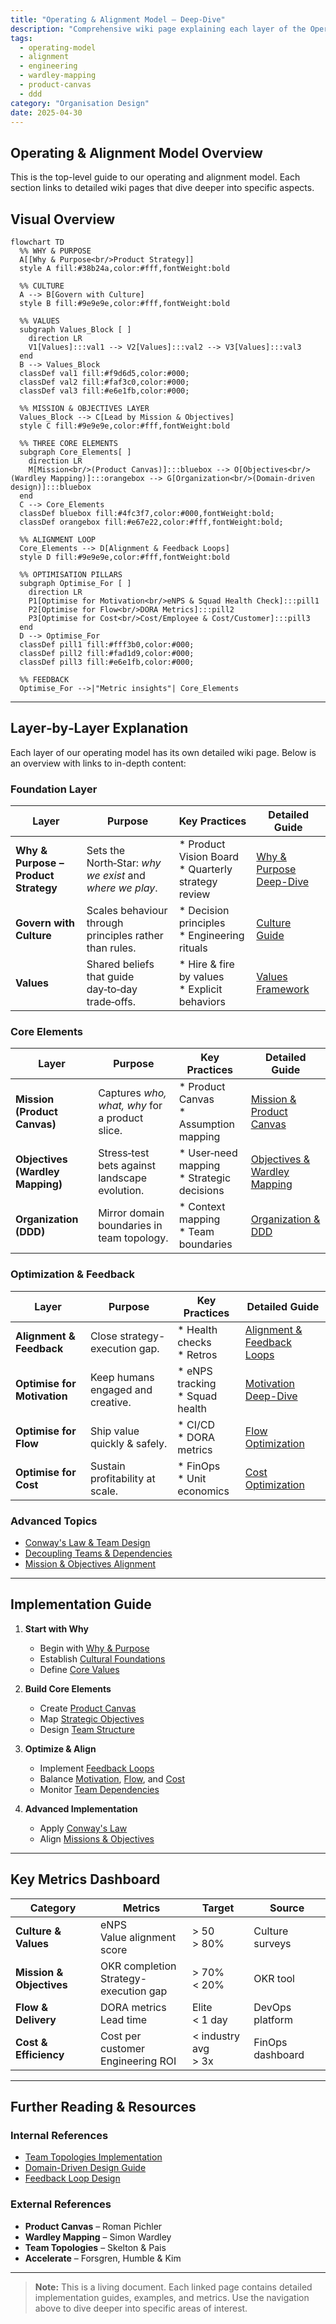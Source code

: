 ```yaml
---
title: "Operating & Alignment Model – Deep‑Dive"
description: "Comprehensive wiki page explaining each layer of the Operating & Alignment Model, including Product Canvas missions, Wardley‑mapped objectives and Domain‑driven organisational design."
tags:
  - operating-model
  - alignment
  - engineering
  - wardley-mapping
  - product-canvas
  - ddd
category: "Organisation Design"
date: 2025-04-30
---
```


## Operating & Alignment Model Overview

This is the top-level guide to our operating and alignment model. Each section links to detailed wiki pages that dive deeper into specific aspects.

## Visual Overview

```mermaid
flowchart TD
  %% WHY & PURPOSE
  A[[Why & Purpose<br/>Product Strategy]]
  style A fill:#38b24a,color:#fff,fontWeight:bold

  %% CULTURE
  A --> B[Govern with Culture]
  style B fill:#9e9e9e,color:#fff,fontWeight:bold

  %% VALUES
  subgraph Values_Block [ ]
    direction LR
    V1[Values]:::val1 --> V2[Values]:::val2 --> V3[Values]:::val3
  end
  B --> Values_Block
  classDef val1 fill:#f9d6d5,color:#000;
  classDef val2 fill:#faf3c0,color:#000;
  classDef val3 fill:#e6e1fb,color:#000;

  %% MISSION & OBJECTIVES LAYER
  Values_Block --> C[Lead by Mission & Objectives]
  style C fill:#9e9e9e,color:#fff,fontWeight:bold

  %% THREE CORE ELEMENTS
  subgraph Core_Elements[ ]
    direction LR
    M[Mission<br/>(Product Canvas)]:::bluebox --> O[Objectives<br/>(Wardley Mapping)]:::orangebox --> G[Organization<br/>(Domain‑driven design)]:::bluebox
  end
  C --> Core_Elements
  classDef bluebox fill:#4fc3f7,color:#000,fontWeight:bold;
  classDef orangebox fill:#e67e22,color:#fff,fontWeight:bold;

  %% ALIGNMENT LOOP
  Core_Elements --> D[Alignment & Feedback Loops]
  style D fill:#9e9e9e,color:#fff,fontWeight:bold

  %% OPTIMISATION PILLARS
  subgraph Optimise_For [ ]
    direction LR
    P1[Optimise for Motivation<br/>eNPS & Squad Health Check]:::pill1
    P2[Optimise for Flow<br/>DORA Metrics]:::pill2
    P3[Optimise for Cost<br/>Cost/Employee & Cost/Customer]:::pill3
  end
  D --> Optimise_For
  classDef pill1 fill:#fff3b0,color:#000;
  classDef pill2 fill:#fad1d9,color:#000;
  classDef pill3 fill:#e6e1fb,color:#000;

  %% FEEDBACK
  Optimise_For -->|"Metric insights"| Core_Elements
```

---

## Layer‑by‑Layer Explanation

Each layer of our operating model has its own detailed wiki page. Below is an overview with links to in-depth content:

### Foundation Layer
| Layer | Purpose | Key Practices | Detailed Guide |
|-------|---------|---------------|----------------|
| **Why & Purpose – Product Strategy** | Sets the North‑Star: *why we exist* and *where we play*. | * Product Vision Board<br>* Quarterly strategy review | [Why & Purpose Deep-Dive](why-purpose) |
| **Govern with Culture** | Scales behaviour through principles rather than rules. | * Decision principles<br>* Engineering rituals | [Culture Guide](culture) |
| **Values** | Shared beliefs that guide day‑to‑day trade‑offs. | * Hire & fire by values<br>* Explicit behaviors | [Values Framework](values) |

### Core Elements
| Layer | Purpose | Key Practices | Detailed Guide |
|-------|---------|---------------|----------------|
| **Mission (Product Canvas)** | Captures *who, what, why* for a product slice. | * Product Canvas<br>* Assumption mapping | [Mission & Product Canvas](mission-product-canvas) |
| **Objectives (Wardley Mapping)** | Stress‑test bets against landscape evolution. | * User‑need mapping<br>* Strategic decisions | [Objectives & Wardley Mapping](objectives-wardley) |
| **Organization (DDD)** | Mirror domain boundaries in team topology. | * Context mapping<br>* Team boundaries | [Organization & DDD](organization-ddd) |

### Optimization & Feedback
| Layer | Purpose | Key Practices | Detailed Guide |
|-------|---------|---------------|----------------|
| **Alignment & Feedback** | Close strategy-execution gap. | * Health checks<br>* Retros | [Alignment & Feedback Loops](alignment-feedback) |
| **Optimise for Motivation** | Keep humans engaged and creative. | * eNPS tracking<br>* Squad health | [Motivation Deep-Dive](optimise-motivation) |
| **Optimise for Flow** | Ship value quickly & safely. | * CI/CD<br>* DORA metrics | [Flow Optimization](optimise-flow) |
| **Optimise for Cost** | Sustain profitability at scale. | * FinOps<br>* Unit economics | [Cost Optimization](optimise-cost) |

### Advanced Topics
- [Conway's Law & Team Design](conways-law)
- [Decoupling Teams & Dependencies](decoupling_teams)
- [Mission & Objectives Alignment](mission-objectives)

---

## Implementation Guide

1. **Start with Why**
   - Begin with [Why & Purpose](why-purpose)
   - Establish [Cultural Foundations](culture)
   - Define [Core Values](values)

2. **Build Core Elements**
   - Create [Product Canvas](mission-product-canvas)
   - Map [Strategic Objectives](objectives-wardley)
   - Design [Team Structure](organization-ddd)

3. **Optimize & Align**
   - Implement [Feedback Loops](alignment-feedback)
   - Balance [Motivation](optimise-motivation), [Flow](optimise-flow), and [Cost](optimise-cost)
   - Monitor [Team Dependencies](decoupling_teams)

4. **Advanced Implementation**
   - Apply [Conway's Law](conways-law)
   - Align [Missions & Objectives](mission-objectives)

---

## Key Metrics Dashboard

| Category | Metrics | Target | Source |
|----------|---------|--------|--------|
| **Culture & Values** | eNPS<br/>Value alignment score | > 50<br/>> 80% | Culture surveys |
| **Mission & Objectives** | OKR completion<br/>Strategy-execution gap | > 70%<br/>< 20% | OKR tool |
| **Flow & Delivery** | DORA metrics<br/>Lead time | Elite<br/>< 1 day | DevOps platform |
| **Cost & Efficiency** | Cost per customer<br/>Engineering ROI | < industry avg<br/>> 3x | FinOps dashboard |

---

## Further Reading & Resources

### Internal References
- [Team Topologies Implementation](decoupling_teams)
- [Domain-Driven Design Guide](organization-ddd)
- [Feedback Loop Design](alignment-feedback)

### External References
* **Product Canvas** – Roman Pichler  
* **Wardley Mapping** – Simon Wardley  
* **Team Topologies** – Skelton & Pais  
* **Accelerate** – Forsgren, Humble & Kim

---

> **Note:** This is a living document. Each linked page contains detailed implementation guides, examples, and metrics. Use the navigation above to dive deeper into specific areas of interest.
